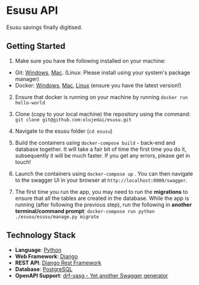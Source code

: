 # Esusu API
Esusu savings finally digitised.


## Getting Started
1. Make sure you have the following installed on your machine:
* Git: [Windows](https://git-scm.com/download/win), [Mac](https://git-scm.com/download/mac). (Linux: Please install using your system's package manager)
* Docker: [Windows](https://docs.docker.com/docker-for-windows/install/), [Mac](https://docs.docker.com/docker-for-mac/install/), [Linux](https://docs.docker.com/install/linux/docker-ce/ubuntu/) (ensure you have the latest version!)

2. Ensure that docker is running on your machine by running ```docker run hello-world``` 

3. Clone (copy to your local machine) the repository using the command:
```git clone git@github.com:olujedai/esusu.git```

4. Navigate to the esusu folder (```cd esusu```)

5. Build the containers using ```docker-compose build``` -  back-end and database together.
It will take a fair bit of time the first time you do it, subsequently it will be much faster. If you get any errors, please get in touch!  

6. Launch the containers using ```docker-compose up``` . You can then navigate to the swagger UI in your browser at ```http://localhost:8000/swagger```.

7. The first time you run the app, you may need to run the **migrations** to ensure that all the tables are created in the database. While the app is running (after following the previous step), run the following in **another terminal/command prompt**: ```docker-compose run python ./esusu/esusu/manage.py migrate```


## Technology Stack
* **Language**: [Python](https://www.python.org/)
* **Web Framework**: [Django](https://www.djangoproject.com/)
* **REST API**: [Django Rest Framework](https://django-rest-framework.org/)
* **Database**: [PostgreSQL](https://www.postgresql.org/)
* **OpenAPI Support**: [drf-yasg - Yet another Swagger generator](https://github.com/axnsan12/drf-yasg/)
